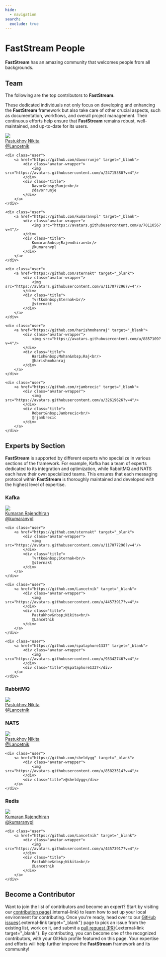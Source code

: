 ```yaml
---
hide:
  - navigation
search:
  exclude: true
---
```


# FastStream People

**FastStream** has an amazing community that welcomes people from all backgrounds.

## Team

The following are the top contributors to **FastStream**.

These dedicated individuals not only focus on developing and enhancing the **FastStream** framework but also take care of other crucial aspects, such as documentation, workflows, and overall project management. Their continuous efforts help ensure that **FastStream** remains robust, well-maintained, and up-to-date for its users.

<div class="user-list user-list-center">
    <div class="user">
        <a href="https://github.com/Lancetnik" target="_blank">
            <div class="avatar-wrapper">
                <img src="https://avatars.githubusercontent.com/u/44573917?v=4"/>
            </div>
            <div class="title">
                Pastukhov&nbsp;Nikita<br/>
                @Lancetnik
            </div>
        </a>
    </div>

    <div class="user">
        <a href="https://github.com/davorrunje" target="_blank">
            <div class="avatar-wrapper">
                <img src="https://avatars.githubusercontent.com/u/24715380?v=4"/>
            </div>
            <div class="title">
                Davor&nbsp;Runje<br/>
                @davorrunje
            </div>
        </a>
    </div>

    <div class="user">
        <a href="https://github.com/kumaranvpl" target="_blank">
            <div class="avatar-wrapper">
                <img src="https://avatars.githubusercontent.com/u/7011056?v=4"/>
            </div>
            <div class="title">
                Kumaran&nbsp;Rajendhiran<br/>
                @kumaranvpl
            </div>
        </a>
    </div>

    <div class="user">
        <a href="https://github.com/sternakt" target="_blank">
            <div class="avatar-wrapper">
                <img src="https://avatars.githubusercontent.com/u/117077296?v=4"/>
            </div>
            <div class="title">
                Tvrtko&nbsp;Sternak<br/>
                @sternakt
            </div>
        </a>
    </div>

    <div class="user">
        <a href="https://github.com/harishmohanraj" target="_blank">
            <div class="avatar-wrapper">
                <img src="https://avatars.githubusercontent.com/u/8857109?v=4"/>
            </div>
            <div class="title">
                Harish&nbsp;Mohan&nbsp;Raj<br/>
                @harishmohanraj
            </div>
        </a>
    </div>

    <div class="user">
        <a href="https://github.com/rjambrecic" target="_blank">
            <div class="avatar-wrapper">
                <img src="https://avatars.githubusercontent.com/u/32619626?v=4"/>
            </div>
            <div class="title">
                Robert&nbsp;Jambrecic<br/>
                @rjambrecic
            </div>
        </a>
    </div>
</div>

## Experts by Section

**FastStream** is supported by different experts who specialize in various sections of the framework. For example, Kafka has a team of experts dedicated to its integration and optimization, while RabbitMQ and NATS each have their own specialized teams. This ensures that each messaging protocol within **FastStream** is thoroughly maintained and developed with the highest level of expertise.

### Kafka

<div class="user-list user-list-center">
    <div class="user">
        <a href="https://github.com/kumaranvpl" target="_blank">
            <div class="avatar-wrapper">
                <img src="https://avatars.githubusercontent.com/u/7011056?v=4"/>
            </div>
            <div class="title">
                Kumaran&nbsp;Rajendhiran<br/>
                @kumaranvpl
            </div>
        </a>
    </div>

    <div class="user">
        <a href="https://github.com/sternakt" target="_blank">
            <div class="avatar-wrapper">
                <img src="https://avatars.githubusercontent.com/u/117077296?v=4"/>
            </div>
            <div class="title">
                Tvrtko&nbsp;Sternak<br/>
                @sternakt
            </div>
        </a>
    </div>

    <div class="user">
        <a href="https://github.com/Lancetnik" target="_blank">
            <div class="avatar-wrapper">
                <img src="https://avatars.githubusercontent.com/u/44573917?v=4"/>
            </div>
            <div class="title">
                Pastukhov&nbsp;Nikita<br/>
                @Lancetnik
            </div>
        </a>
    </div>

    <div class="user">
        <a href="https://github.com/spataphore1337" target="_blank">
            <div class="avatar-wrapper">
                <img src="https://avatars.githubusercontent.com/u/93342746?v=4"/>
            </div>
            <div class="title">@spataphore1337</div>
        </a>
    </div>
</div>

### RabbitMQ

<div class="user-list user-list-center">
    <div class="user">
        <a href="https://github.com/Lancetnik" target="_blank">
            <div class="avatar-wrapper">
                <img src="https://avatars.githubusercontent.com/u/44573917?v=4"/>
            </div>
            <div class="title">
                Pastukhov&nbsp;Nikita<br/>
                @Lancetnik
            </div>
        </a>
    </div>
</div>

### NATS

<div class="user-list user-list-center">
    <div class="user">
        <a href="https://github.com/Lancetnik" target="_blank">
            <div class="avatar-wrapper">
                <img src="https://avatars.githubusercontent.com/u/44573917?v=4"/>
            </div>
            <div class="title">
                Pastukhov&nbsp;Nikita<br/>
                @Lancetnik
            </div>
        </a>
    </div>

    <div class="user">
        <a href="https://github.com/sheldygg" target="_blank">
            <div class="avatar-wrapper">
                <img src="https://avatars.githubusercontent.com/u/85823514?v=4"/>
            </div>
            <div class="title">@sheldygg</div>
        </a>
    </div>
</div>

### Redis

<div class="user-list user-list-center">
    <div class="user">
        <a href="https://github.com/kumaranvpl" target="_blank">
            <div class="avatar-wrapper">
                <img src="https://avatars.githubusercontent.com/u/7011056?v=4"/>
            </div>
            <div class="title">
                Kumaran&nbsp;Rajendhiran<br/>
                @kumaranvpl
            </div>
        </a>
    </div>

    <div class="user">
        <a href="https://github.com/Lancetnik" target="_blank">
            <div class="avatar-wrapper">
                <img src="https://avatars.githubusercontent.com/u/44573917?v=4"/>
            </div>
            <div class="title">
                Pastukhov&nbsp;Nikita<br/>
                @Lancetnik
            </div>
        </a>
    </div>
</div>

## Become a Contributor

Want to join the list of contributors and become an expert? Start by visiting our [contribution page](./getting-started/contributing/CONTRIBUTING.md){.internal-link} to learn how to set up your local environment for contributing. Once you're ready, head over to our [GitHub issues](https://github.com/airtai/faststream/issues){.external-link target="_blank"} page to pick an issue from the existing list, work on it, and submit a [pull request (PR)](https://github.com/airtai/faststream/pulls){.external-link target="_blank"}. By contributing, you can become one of the recognized contributors, with your GitHub profile featured on this page. Your expertise and efforts will help further improve the **FastStream** framework and its community!
